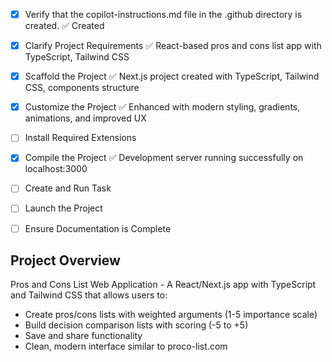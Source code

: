 <!-- Use this file to provide workspace-specific custom instructions to Copilot. For more details, visit https://code.visualstudio.com/docs/copilot/copilot-customization#_use-a-githubcopilotinstructionsmd-file -->
- [x] Verify that the copilot-instructions.md file in the .github directory is created. ✅ Created

- [x] Clarify Project Requirements ✅ React-based pros and cons list app with TypeScript, Tailwind CSS

- [x] Scaffold the Project ✅ Next.js project created with TypeScript, Tailwind CSS, components structure

- [x] Customize the Project ✅ Enhanced with modern styling, gradients, animations, and improved UX

- [ ] Install Required Extensions

- [x] Compile the Project ✅ Development server running successfully on localhost:3000

- [ ] Create and Run Task

- [ ] Launch the Project

- [ ] Ensure Documentation is Complete

## Project Overview
Pros and Cons List Web Application - A React/Next.js app with TypeScript and Tailwind CSS that allows users to:
- Create pros/cons lists with weighted arguments (1-5 importance scale)
- Build decision comparison lists with scoring (-5 to +5)
- Save and share functionality
- Clean, modern interface similar to proco-list.com